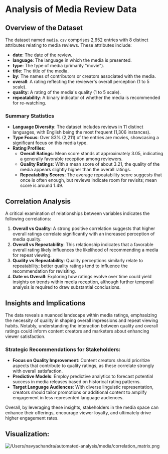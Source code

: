 # Analysis of Media Review Data

## Overview of the Dataset
The dataset named `media.csv` comprises 2,652 entries with 8 distinct attributes relating to media reviews. These attributes include:
- **date**: The date of the review.
- **language**: The language in which the media is presented.
- **type**: The type of media (primarily "movie").
- **title**: The title of the media.
- **by**: The names of contributors or creators associated with the media.
- **overall**: A rating reflecting the reviewer's overall perception (1 to 5 scale).
- **quality**: A rating of the media's quality (1 to 5 scale).
- **repeatability**: A binary indicator of whether the media is recommended for re-watching.

### Summary Statistics
- **Language Diversity**: The dataset includes reviews in 11 distinct languages, with English being the most frequent (1,306 instances).
- **Type Focus**: Over 83% (2,211) of the entries are movies, showcasing a significant focus on this media type.
- **Rating Profiles**:
  - **Overall Ratings**: Mean score stands at approximately 3.05, indicating a generally favorable reception among reviewers.
  - **Quality Ratings**: With a mean score of about 3.21, the quality of the media appears slightly higher than the overall ratings.
  - **Repeatability Scores**: The average repeatability score suggests that once is often enough, but reviews indicate room for revisits; mean score is around 1.49.

## Correlation Analysis
A critical examination of relationships between variables indicates the following correlations:
1. **Overall vs Quality**: A strong positive correlation suggests that higher overall ratings correlate significantly with an increased perception of media quality.
2. **Overall vs Repeatability**: This relationship indicates that a favorable overall rating likely influences the likelihood of recommending a media for repeat viewing.
3. **Quality vs Repeatability**: Quality perceptions similarly relate to repeatability; better quality ratings tend to influence the recommendation for revisiting.
4. **Date vs Overall**: Exploring how ratings evolve over time could yield insights on trends within media reception, although further temporal analysis is required to draw substantial conclusions.

## Insights and Implications
The data reveals a nuanced landscape within media ratings, emphasizing the necessity of quality in shaping overall impressions and repeat viewing habits. Notably, understanding the interaction between quality and overall ratings could inform content creators and marketers about enhancing viewer satisfaction.

### Strategic Recommendations for Stakeholders:
- **Focus on Quality Improvement**: Content creators should prioritize aspects that contribute to quality ratings, as these correlate strongly with overall satisfaction.
- **Predictive Models**: Employ predictive analytics to forecast potential success in media releases based on historical rating patterns.
- **Target Language Audiences**: With diverse linguistic representation, creators should tailor promotions or additional content to amplify engagement in less represented language audiences.

Overall, by leveraging these insights, stakeholders in the media space can enhance their offerings, encourage viewer loyalty, and ultimately drive higher engagement rates.

## Visualization: 
![/Users/navyachandra/automated-analysis/media/correlation_matrix.png](/Users/navyachandra/automated-analysis/media/correlation_matrix.png)

